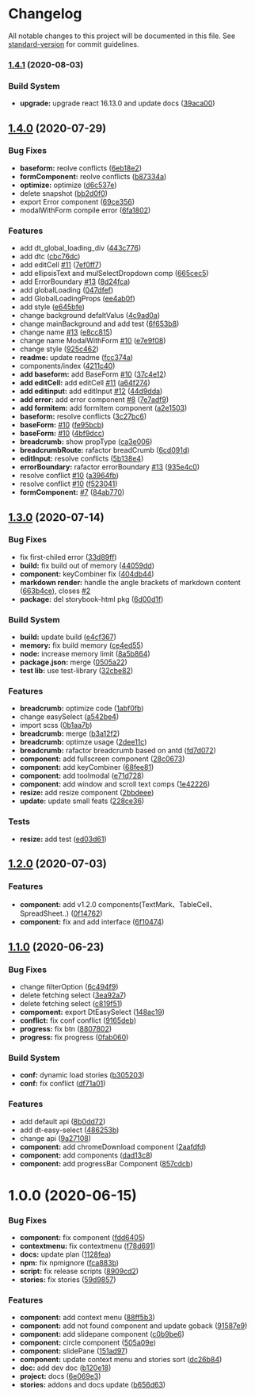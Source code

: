 # Changelog

All notable changes to this project will be documented in this file. See [standard-version](https://github.com/conventional-changelog/standard-version) for commit guidelines.

### [1.4.1](http://gitlab.prod.dtstack.cn/dt-insight-front/infrastructure/dt-react-component/compare/v1.4.0...v1.4.1) (2020-08-03)


### Build System

* **upgrade:** upgrade react 16.13.0 and update docs ([39aca00](http://gitlab.prod.dtstack.cn/dt-insight-front/infrastructure/dt-react-component/commit/39aca00))



## [1.4.0](http://gitlab.prod.dtstack.cn/dt-insight-front/infrastructure/dt-react-component/compare/v1.3.0...v1.4.0) (2020-07-29)


### Bug Fixes

* **baseform:** reolve conflicts ([6eb18e2](http://gitlab.prod.dtstack.cn/dt-insight-front/infrastructure/dt-react-component/commit/6eb18e2))
* **formComponent:** reolve conflicts ([b87334a](http://gitlab.prod.dtstack.cn/dt-insight-front/infrastructure/dt-react-component/commit/b87334a))
* **optimize:** optimize ([d6c537e](http://gitlab.prod.dtstack.cn/dt-insight-front/infrastructure/dt-react-component/commit/d6c537e))
* delete snapshot ([bb2d0f0](http://gitlab.prod.dtstack.cn/dt-insight-front/infrastructure/dt-react-component/commit/bb2d0f0))
* export Error component ([69ce356](http://gitlab.prod.dtstack.cn/dt-insight-front/infrastructure/dt-react-component/commit/69ce356))
* modalWithForm compile error ([6fa1802](http://gitlab.prod.dtstack.cn/dt-insight-front/infrastructure/dt-react-component/commit/6fa1802))


### Features

* add dt_global_loading_div ([443c776](http://gitlab.prod.dtstack.cn/dt-insight-front/infrastructure/dt-react-component/commit/443c776))
* add dtc ([cbc76dc](http://gitlab.prod.dtstack.cn/dt-insight-front/infrastructure/dt-react-component/commit/cbc76dc))
* add editCell [#11](http://gitlab.prod.dtstack.cn/dt-insight-front/infrastructure/dt-react-component/issues/11) ([7ef0ff7](http://gitlab.prod.dtstack.cn/dt-insight-front/infrastructure/dt-react-component/commit/7ef0ff7))
* add ellipsisText and mulSelectDropdown comp ([665cec5](http://gitlab.prod.dtstack.cn/dt-insight-front/infrastructure/dt-react-component/commit/665cec5))
* add ErrorBoundary [#13](http://gitlab.prod.dtstack.cn/dt-insight-front/infrastructure/dt-react-component/issues/13) ([8d24fca](http://gitlab.prod.dtstack.cn/dt-insight-front/infrastructure/dt-react-component/commit/8d24fca))
* add globalLoading ([047dfef](http://gitlab.prod.dtstack.cn/dt-insight-front/infrastructure/dt-react-component/commit/047dfef))
* add GlobalLoadingProps ([ee4ab0f](http://gitlab.prod.dtstack.cn/dt-insight-front/infrastructure/dt-react-component/commit/ee4ab0f))
* add style ([e645bfe](http://gitlab.prod.dtstack.cn/dt-insight-front/infrastructure/dt-react-component/commit/e645bfe))
* change background defaltValus ([4c9ad0a](http://gitlab.prod.dtstack.cn/dt-insight-front/infrastructure/dt-react-component/commit/4c9ad0a))
* change mainBackground and add test ([6f653b8](http://gitlab.prod.dtstack.cn/dt-insight-front/infrastructure/dt-react-component/commit/6f653b8))
* change name [#13](http://gitlab.prod.dtstack.cn/dt-insight-front/infrastructure/dt-react-component/issues/13) ([e8cc815](http://gitlab.prod.dtstack.cn/dt-insight-front/infrastructure/dt-react-component/commit/e8cc815))
* change name ModalWithForm [#10](http://gitlab.prod.dtstack.cn/dt-insight-front/infrastructure/dt-react-component/issues/10) ([e7e9f08](http://gitlab.prod.dtstack.cn/dt-insight-front/infrastructure/dt-react-component/commit/e7e9f08))
* change style ([925c462](http://gitlab.prod.dtstack.cn/dt-insight-front/infrastructure/dt-react-component/commit/925c462))
* **readme:** update readme ([fcc374a](http://gitlab.prod.dtstack.cn/dt-insight-front/infrastructure/dt-react-component/commit/fcc374a))
* components/index ([4211c40](http://gitlab.prod.dtstack.cn/dt-insight-front/infrastructure/dt-react-component/commit/4211c40))
* **add baseform:** add BaseForm [#10](http://gitlab.prod.dtstack.cn/dt-insight-front/infrastructure/dt-react-component/issues/10) ([37c4e12](http://gitlab.prod.dtstack.cn/dt-insight-front/infrastructure/dt-react-component/commit/37c4e12))
* **add editCell:** add editCell [#11](http://gitlab.prod.dtstack.cn/dt-insight-front/infrastructure/dt-react-component/issues/11) ([a64f274](http://gitlab.prod.dtstack.cn/dt-insight-front/infrastructure/dt-react-component/commit/a64f274))
* **add editinput:** add editInput [#12](http://gitlab.prod.dtstack.cn/dt-insight-front/infrastructure/dt-react-component/issues/12) ([44d9dda](http://gitlab.prod.dtstack.cn/dt-insight-front/infrastructure/dt-react-component/commit/44d9dda))
* **add error:** add error component [#8](http://gitlab.prod.dtstack.cn/dt-insight-front/infrastructure/dt-react-component/issues/8) ([7e7adf9](http://gitlab.prod.dtstack.cn/dt-insight-front/infrastructure/dt-react-component/commit/7e7adf9))
* **add formitem:** add formItem component ([a2e1503](http://gitlab.prod.dtstack.cn/dt-insight-front/infrastructure/dt-react-component/commit/a2e1503))
* **baseform:** resolve conflicts ([3c27bc6](http://gitlab.prod.dtstack.cn/dt-insight-front/infrastructure/dt-react-component/commit/3c27bc6))
* **baseForm:** [#10](http://gitlab.prod.dtstack.cn/dt-insight-front/infrastructure/dt-react-component/issues/10) ([fe95bcb](http://gitlab.prod.dtstack.cn/dt-insight-front/infrastructure/dt-react-component/commit/fe95bcb))
* **baseForm:** [#10](http://gitlab.prod.dtstack.cn/dt-insight-front/infrastructure/dt-react-component/issues/10) ([4bf9dcc](http://gitlab.prod.dtstack.cn/dt-insight-front/infrastructure/dt-react-component/commit/4bf9dcc))
* **breadcrumb:** show propType ([ca3e006](http://gitlab.prod.dtstack.cn/dt-insight-front/infrastructure/dt-react-component/commit/ca3e006))
* **breadcrumbRoute:** rafactor breadCrumb ([6cd091d](http://gitlab.prod.dtstack.cn/dt-insight-front/infrastructure/dt-react-component/commit/6cd091d))
* **editInput:** resolve conflicts ([5b138e4](http://gitlab.prod.dtstack.cn/dt-insight-front/infrastructure/dt-react-component/commit/5b138e4))
* **errorBoundary:** rafactor errorBoundary [#13](http://gitlab.prod.dtstack.cn/dt-insight-front/infrastructure/dt-react-component/issues/13) ([935e4c0](http://gitlab.prod.dtstack.cn/dt-insight-front/infrastructure/dt-react-component/commit/935e4c0))
* resolve conflict [#10](http://gitlab.prod.dtstack.cn/dt-insight-front/infrastructure/dt-react-component/issues/10) ([a3964fb](http://gitlab.prod.dtstack.cn/dt-insight-front/infrastructure/dt-react-component/commit/a3964fb))
* resolve conflict [#10](http://gitlab.prod.dtstack.cn/dt-insight-front/infrastructure/dt-react-component/issues/10) ([f523041](http://gitlab.prod.dtstack.cn/dt-insight-front/infrastructure/dt-react-component/commit/f523041))
* **formComponent:** [#7](http://gitlab.prod.dtstack.cn/dt-insight-front/infrastructure/dt-react-component/issues/7) ([84ab770](http://gitlab.prod.dtstack.cn/dt-insight-front/infrastructure/dt-react-component/commit/84ab770))



## [1.3.0](http://gitlab.prod.dtstack.cn/dt-insight-front/infrastructure/dt-react-component/compare/v1.2.0...v1.3.0) (2020-07-14)


### Bug Fixes

* fix first-chiled error ([33d89ff](http://gitlab.prod.dtstack.cn/dt-insight-front/infrastructure/dt-react-component/commit/33d89ff))
* **build:** fix build out of memory ([44059dd](http://gitlab.prod.dtstack.cn/dt-insight-front/infrastructure/dt-react-component/commit/44059dd))
* **component:** keyCombiner fix ([404db44](http://gitlab.prod.dtstack.cn/dt-insight-front/infrastructure/dt-react-component/commit/404db44))
* **markdown render:** handle the angle brackets of markdown content ([663b4ce](http://gitlab.prod.dtstack.cn/dt-insight-front/infrastructure/dt-react-component/commit/663b4ce)), closes [#2](http://gitlab.prod.dtstack.cn/dt-insight-front/infrastructure/dt-react-component/issues/2)
* **package:** del storybook-html pkg ([6d00d1f](http://gitlab.prod.dtstack.cn/dt-insight-front/infrastructure/dt-react-component/commit/6d00d1f))


### Build System

* **build:** update build ([e4cf367](http://gitlab.prod.dtstack.cn/dt-insight-front/infrastructure/dt-react-component/commit/e4cf367))
* **memory:** fix build memory ([ce4ed55](http://gitlab.prod.dtstack.cn/dt-insight-front/infrastructure/dt-react-component/commit/ce4ed55))
* **node:** increase memory limit ([8a5b864](http://gitlab.prod.dtstack.cn/dt-insight-front/infrastructure/dt-react-component/commit/8a5b864))
* **package.json:** merge ([0505a22](http://gitlab.prod.dtstack.cn/dt-insight-front/infrastructure/dt-react-component/commit/0505a22))
* **test lib:** use test-library ([32cbe82](http://gitlab.prod.dtstack.cn/dt-insight-front/infrastructure/dt-react-component/commit/32cbe82))


### Features

* **breadcrumb:** optimize code ([1abf0fb](http://gitlab.prod.dtstack.cn/dt-insight-front/infrastructure/dt-react-component/commit/1abf0fb))
* change easySelect ([a542be4](http://gitlab.prod.dtstack.cn/dt-insight-front/infrastructure/dt-react-component/commit/a542be4))
* import scss ([0b1aa7b](http://gitlab.prod.dtstack.cn/dt-insight-front/infrastructure/dt-react-component/commit/0b1aa7b))
* **breadcrumb:** merge ([b3a12f2](http://gitlab.prod.dtstack.cn/dt-insight-front/infrastructure/dt-react-component/commit/b3a12f2))
* **breadcrumb:** optimze usage ([2dee11c](http://gitlab.prod.dtstack.cn/dt-insight-front/infrastructure/dt-react-component/commit/2dee11c))
* **breadcrumb:** rafactor breadcrumb based on antd ([fd7d072](http://gitlab.prod.dtstack.cn/dt-insight-front/infrastructure/dt-react-component/commit/fd7d072))
* **component:** add fullscreen component ([28c0673](http://gitlab.prod.dtstack.cn/dt-insight-front/infrastructure/dt-react-component/commit/28c0673))
* **component:** add keyCombiner ([68fee81](http://gitlab.prod.dtstack.cn/dt-insight-front/infrastructure/dt-react-component/commit/68fee81))
* **component:** add toolmodal ([e71d728](http://gitlab.prod.dtstack.cn/dt-insight-front/infrastructure/dt-react-component/commit/e71d728))
* **component:** add window and scroll text comps ([1e42226](http://gitlab.prod.dtstack.cn/dt-insight-front/infrastructure/dt-react-component/commit/1e42226))
* **resize:** add resize component ([2bbdeee](http://gitlab.prod.dtstack.cn/dt-insight-front/infrastructure/dt-react-component/commit/2bbdeee))
* **update:** update small feats ([228ce36](http://gitlab.prod.dtstack.cn/dt-insight-front/infrastructure/dt-react-component/commit/228ce36))


### Tests

* **resize:** add test ([ed03d61](http://gitlab.prod.dtstack.cn/dt-insight-front/infrastructure/dt-react-component/commit/ed03d61))



## [1.2.0](http://gitlab.prod.dtstack.cn/dt-insight-front/infrastructure/dt-react-component/compare/v1.1.0...v1.2.0) (2020-07-03)


### Features

* **component:** add v1.2.0 components(TextMark、TableCell、SpreadSheet..) ([0f14762](http://gitlab.prod.dtstack.cn/dt-insight-front/infrastructure/dt-react-component/commit/0f14762))
* **component:** fix and add interface ([6f10474](http://gitlab.prod.dtstack.cn/dt-insight-front/infrastructure/dt-react-component/commit/6f10474))



## [1.1.0](http://gitlab.prod.dtstack.cn/dt-insight-front/infrastructure/dt-react-component/compare/v1.0.0...v1.1.0) (2020-06-23)


### Bug Fixes

* change filterOption ([6c494f9](http://gitlab.prod.dtstack.cn/dt-insight-front/infrastructure/dt-react-component/commit/6c494f9))
* delete fetching select ([3ea92a7](http://gitlab.prod.dtstack.cn/dt-insight-front/infrastructure/dt-react-component/commit/3ea92a7))
* delete fetching select ([c819f51](http://gitlab.prod.dtstack.cn/dt-insight-front/infrastructure/dt-react-component/commit/c819f51))
* **compoment:** export DtEasySelect ([148ac19](http://gitlab.prod.dtstack.cn/dt-insight-front/infrastructure/dt-react-component/commit/148ac19))
* **conflict:** fix conf conflict ([9165deb](http://gitlab.prod.dtstack.cn/dt-insight-front/infrastructure/dt-react-component/commit/9165deb))
* **progress:** fix btn ([8807802](http://gitlab.prod.dtstack.cn/dt-insight-front/infrastructure/dt-react-component/commit/8807802))
* **progress:** fix progress ([0fab060](http://gitlab.prod.dtstack.cn/dt-insight-front/infrastructure/dt-react-component/commit/0fab060))


### Build System

* **conf:** dynamic load stories ([b305203](http://gitlab.prod.dtstack.cn/dt-insight-front/infrastructure/dt-react-component/commit/b305203))
* **conf:** fix conflict ([df71a01](http://gitlab.prod.dtstack.cn/dt-insight-front/infrastructure/dt-react-component/commit/df71a01))


### Features

* add default api ([8b0dd72](http://gitlab.prod.dtstack.cn/dt-insight-front/infrastructure/dt-react-component/commit/8b0dd72))
* add dt-easy-select ([486253b](http://gitlab.prod.dtstack.cn/dt-insight-front/infrastructure/dt-react-component/commit/486253b))
* change api ([9a27108](http://gitlab.prod.dtstack.cn/dt-insight-front/infrastructure/dt-react-component/commit/9a27108))
* **component:** add chromeDownload component ([2aafdfd](http://gitlab.prod.dtstack.cn/dt-insight-front/infrastructure/dt-react-component/commit/2aafdfd))
* **component:** add components ([dad13c8](http://gitlab.prod.dtstack.cn/dt-insight-front/infrastructure/dt-react-component/commit/dad13c8))
* **component:** add progressBar Component ([857cdcb](http://gitlab.prod.dtstack.cn/dt-insight-front/infrastructure/dt-react-component/commit/857cdcb))



# 1.0.0 (2020-06-15)


### Bug Fixes

* **component:** fix component ([fdd6405](http://gitlab.prod.dtstack.cn/dt-insight-front/infrastructure/dt-react-component/commit/fdd6405))
* **contextmenu:** fix contextmenu ([f78d691](http://gitlab.prod.dtstack.cn/dt-insight-front/infrastructure/dt-react-component/commit/f78d691))
* **docs:** update plan ([1128fea](http://gitlab.prod.dtstack.cn/dt-insight-front/infrastructure/dt-react-component/commit/1128fea))
* **npm:** fix npmignore ([fca883b](http://gitlab.prod.dtstack.cn/dt-insight-front/infrastructure/dt-react-component/commit/fca883b))
* **script:** fix release scripts ([8909cd2](http://gitlab.prod.dtstack.cn/dt-insight-front/infrastructure/dt-react-component/commit/8909cd2))
* **stories:** fix stories ([59d9857](http://gitlab.prod.dtstack.cn/dt-insight-front/infrastructure/dt-react-component/commit/59d9857))


### Features

* **component:** add context menu ([88ff5b3](http://gitlab.prod.dtstack.cn/dt-insight-front/infrastructure/dt-react-component/commit/88ff5b3))
* **component:** add not found component and update goback ([91587e9](http://gitlab.prod.dtstack.cn/dt-insight-front/infrastructure/dt-react-component/commit/91587e9))
* **component:** add slidepane component ([c0b9be6](http://gitlab.prod.dtstack.cn/dt-insight-front/infrastructure/dt-react-component/commit/c0b9be6))
* **component:** circle component ([505a09e](http://gitlab.prod.dtstack.cn/dt-insight-front/infrastructure/dt-react-component/commit/505a09e))
* **component:** slidePane ([151ad97](http://gitlab.prod.dtstack.cn/dt-insight-front/infrastructure/dt-react-component/commit/151ad97))
* **component:** update context menu and stories sort ([dc26b84](http://gitlab.prod.dtstack.cn/dt-insight-front/infrastructure/dt-react-component/commit/dc26b84))
* **doc:** add dev doc ([b120e18](http://gitlab.prod.dtstack.cn/dt-insight-front/infrastructure/dt-react-component/commit/b120e18))
* **project:** docs ([6e069e3](http://gitlab.prod.dtstack.cn/dt-insight-front/infrastructure/dt-react-component/commit/6e069e3))
* **stories:** addons and docs update ([b656d63](http://gitlab.prod.dtstack.cn/dt-insight-front/infrastructure/dt-react-component/commit/b656d63))
